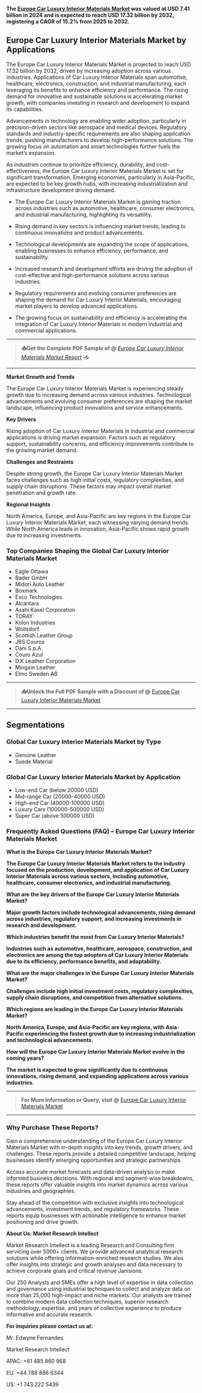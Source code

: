 <p><strong>The <a href="https://www.marketresearchintellect.com/download-sample/?rid=905285&amp;utm_source=Pulse-April-Europe&amp;utm_medium=852">Europe Car Luxury Interior Materials Market</a> was valued at USD 7.41 billion in 2024 and is expected to reach USD 17.32 billion by 2032, registering a CAGR of 15.2% from 2025 to 2032.</strong></p><h2>Europe Car Luxury Interior Materials Market by Applications&nbsp;</h2><p><p>The Europe Car Luxury Interior Materials Market is projected to reach USD 17.32 billion by 2032, driven by increasing adoption across various industries. Applications of Car Luxury Interior Materials span automotive, healthcare, electronics, construction, and industrial manufacturing, each leveraging its benefits to enhance efficiency and performance. The rising demand for innovative and sustainable solutions is accelerating market growth, with companies investing in research and development to expand its capabilities.</p><p>Advancements in technology are enabling wider adoption, particularly in precision-driven sectors like aerospace and medical devices. Regulatory standards and industry-specific requirements are also shaping application trends, pushing manufacturers to develop high-performance solutions. The growing focus on automation and smart technologies further fuels the market&rsquo;s expansion.</p><p>As industries continue to prioritize efficiency, durability, and cost-effectiveness, the Europe Car Luxury Interior Materials Market is set for significant transformation. Emerging economies, particularly in Asia-Pacific, are expected to be key growth hubs, with increasing industrialization and infrastructure development driving demand.</p></p><ul><li><p>The Europe Car Luxury Interior Materials Market is gaining traction across industries such as automotive, healthcare, consumer electronics, and industrial manufacturing, highlighting its versatility.</p></li><li><p>Rising demand in key sectors is influencing market trends, leading to continuous innovations and product advancements.</p></li><li><p>Technological developments are expanding the scope of applications, enabling businesses to enhance efficiency, performance, and sustainability.</p></li><li><p>Increased research and development efforts are driving the adoption of cost-effective and high-performance solutions across various industries.</p></li><li><p>Regulatory requirements and evolving consumer preferences are shaping the demand for Car Luxury Interior Materials, encouraging market players to develop advanced applications.</p></li><li><p>The growing focus on sustainability and efficiency is accelerating the integration of Car Luxury Interior Materials in modern industrial and commercial applications.</p></li></ul><hr /><blockquote><p><strong><span class="font-[700]">📥Get the Complete PDF Sample of @ </span></strong><em><span class="font-[700]"><a href="https://www.marketresearchintellect.com/download-sample/?rid=905285&amp;utm_source=Pulse-April-Europe&amp;utm_medium=852" target="_blank" data-tracking-control-name="article-ssr-frontend-pulse_little-text-block" data-tracking-will-navigate="" data-test-link="">Europe Car Luxury Interior Materials Market Report</a>&nbsp;📥</span></em></p></blockquote><hr /><p class="" data-start="77" data-end="360"><strong data-start="77" data-end="105">Market Growth and Trends</strong></p><p class="" data-start="77" data-end="360">The Europe Car Luxury Interior Materials Market is experiencing steady growth due to increasing demand across various industries. Technological advancements and evolving consumer preferences are shaping the market landscape, influencing product innovations and service enhancements.</p><p class="" data-start="362" data-end="606"><strong data-start="362" data-end="377">Key Drivers</strong></p><p class="" data-start="362" data-end="606">Rising adoption of Car Luxury Interior Materials in industrial and commercial applications is driving market expansion. Factors such as regulatory support, sustainability concerns, and efficiency improvements contribute to the growing market demand.</p><p class="" data-start="608" data-end="849"><strong data-start="608" data-end="637">Challenges and Restraints</strong></p><p class="" data-start="608" data-end="849">Despite strong growth, the Europe Car Luxury Interior Materials Market faces challenges such as high initial costs, regulatory complexities, and supply chain disruptions. These factors may impact overall market penetration and growth rate.</p><p class="" data-start="851" data-end="1095"><strong data-start="851" data-end="872">Regional Insights</strong></p><p class="" data-start="851" data-end="1095">North America, Europe, and Asia-Pacific are key regions in the Europe Car Luxury Interior Materials Market, each witnessing varying demand trends. While North America leads in innovation, Asia-Pacific shows rapid growth due to increasing investments.</p><p><h3>Top Companies Shaping the Global Car Luxury Interior Materials Market </h3><ul><li>Eagle Ottawa</li><li>Bader GmbH</li><li>Midori Auto Leather</li><li>Boxmark</li><li>Exco Technologies</li><li>Alcantara</li><li>Asahi Kasei Corporation</li><li>TORAY</li><li>Kolon Industries</li><li>Wollsdorf</li><li>Scottish Leather Group</li><li>JBS Couros</li><li>Dani S.p.A.</li><li>Couro Azul</li><li>D.K Leather Corporation</li><li>Mingxin Leather</li><li>Elmo Sweden AB</li></ul></p><hr /><blockquote><p><strong>📥Unlock the Full PDF Sample with a Discount of @</strong> <a href="https://www.marketresearchintellect.com/ask-for-discount/?rid=905285&amp;utm_source=Pulse-April-Europe&amp;utm_medium=852">Europe Car Luxury Interior Materials Market</a></p></blockquote><hr /><p><h2>Segmentations</h2><h3>Global Car Luxury Interior Materials Market by Type</h3><ul><li>Genuine Leather</li><li>Suede Material</li></ul><h3>Global Car Luxury Interior Materials Market by Application</h3><ul><li>Low-end Car (below 20000 USD)</li><li>Mid-range Car (20000-40000 USD)</li><li>High-end Car (40000-100000 USD)</li><li>Luxury Cars (100000-500000 USD)</li><li>Super Car (above 500000 USD)</li></ul></p><h3><strong>Frequently Asked Questions (FAQ) &ndash; Europe Car Luxury Interior Materials Market</strong></h3><p><strong>What is the Europe Car Luxury Interior Materials Market?</strong></p><p><strong>The Europe Car Luxury Interior Materials Market refers to the industry focused on the production, development, and application of Car Luxury Interior Materials across various sectors, including automotive, healthcare, consumer electronics, and industrial manufacturing.</strong></p><p><strong>What are the key drivers of the Europe Car Luxury Interior Materials Market?</strong></p><p><strong>Major growth factors include technological advancements, rising demand across industries, regulatory support, and increasing investments in research and development.</strong></p><p><strong>Which industries benefit the most from Car Luxury Interior Materials?</strong></p><p><strong>Industries such as automotive, healthcare, aerospace, construction, and electronics are among the top adopters of Car Luxury Interior Materials due to its efficiency, performance benefits, and adaptability.</strong></p><p><strong>What are the major challenges in the Europe Car Luxury Interior Materials Market?</strong></p><p><strong>Challenges include high initial investment costs, regulatory complexities, supply chain disruptions, and competition from alternative solutions.</strong></p><p><strong>Which regions are leading in the Europe Car Luxury Interior Materials Market?</strong></p><p><strong>North America, Europe, and Asia-Pacific are key regions, with Asia-Pacific experiencing the fastest growth due to increasing industrialization and technological advancements.</strong></p><p><strong>How will the Europe Car Luxury Interior Materials Market evolve in the coming years?</strong></p><p><strong>The market is expected to grow significantly due to continuous innovations, rising demand, and expanding applications across various industries.</strong></p><hr /><blockquote><p><span class="font-[700]"><strong>For More Information or Query, visit&nbsp;@</strong>&nbsp;</span><span class="font-[700]"><a href="https://www.marketresearchintellect.com/product/global-car-luxury-interior-materials-market/?utm_source=Linkedin&utm_medium=852" target="_blank" data-tracking-control-name="article-ssr-frontend-pulse_little-text-block" data-tracking-will-navigate="" data-test-link="">Europe Car Luxury Interior Materials Market</a></span></p></blockquote><hr /><h3><strong data-start="0" data-end="31">Why Purchase These Reports?</strong></h3><p class="" data-start="35" data-end="297">Gain a comprehensive understanding of the Europe Car Luxury Interior Materials Market with in-depth insights into key trends, growth drivers, and challenges. These reports provide a detailed competitive landscape, helping businesses identify emerging opportunities and strategic partnerships.</p><p class="" data-start="299" data-end="540">Access accurate market forecasts and data-driven analysis to make informed business decisions. With regional and segment-wise breakdowns, these reports offer valuable insights into market dynamics across various industries and geographies.</p><p class="" data-start="542" data-end="784">Stay ahead of the competition with exclusive insights into technological advancements, investment trends, and regulatory frameworks. These reports equip businesses with actionable intelligence to enhance market positioning and drive growth.</p><p><strong><span class="font-[700]">About Us: Market Research Intellect</span></strong></p><p><span class="">Market Research Intellect is a leading Research and Consulting firm servicing over 5000+ clients. We provide advanced analytical research solutions while offering information-enriched research studies.&nbsp;</span>We also offer insights into strategic and growth analyses and data necessary to achieve corporate goals and critical revenue Janisions.</p><p><span class="">Our 250 Analysts and SMEs offer a high level of expertise in data collection and governance using industrial techniques to collect and analyze data on more than 25,000 high-impact and niche markets. Our analysts are trained to combine modern data collection techniques, superior research methodology, expertise, and years of collective experience to produce informative and accurate research.</span></p><p><strong>For inquiries please contact us at:</strong></p><p>Mr. Edwyne Fernandes</p><p>Market Research Intellect</p><p>APAC: +61 485 860 968</p><p>EU: +44 788 886 6344</p><p>US: +1 743 222 5439</p>